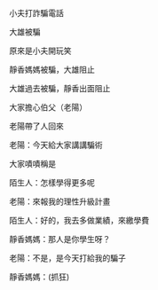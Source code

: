 小夫打詐騙電話

大雄被騙

原來是小夫開玩笑

靜香媽媽被騙，大雄阻止

大雄過去被騙，靜香出面阻止

大家擔心伯父（老陽）

老陽帶了人回來

老陽：今天給大家講講騙術

大家嘖嘖稱是

陌生人：怎樣學得更多呢

老陽：來報我的理性升級計畫

陌生人：好的，我去多做業績，來繳學費

靜香媽媽：那人是你學生呀？

老陽：不是，是今天打給我的騙子

靜香媽媽：(抓狂)
